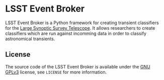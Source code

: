 # LSST Event Broker
LSST Event Broker is a Python framework for creating transient classifiers for the [Large Synoptic Survey Telescope](https://www.lsst.org/). It allows researchers to create classifiers which are run against incomming data in order to classify astronomical transients.

## License
The source code of the LSST Event Broker is available under the [GNU GPLv3](https://www.gnu.org/licenses/gpl-3.0.en.html) license, see `LICENSE` for more information.
